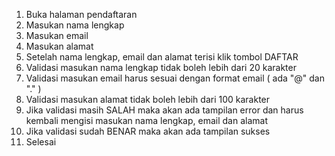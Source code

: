 1. Buka halaman pendaftaran
2. Masukan nama lengkap
3. Masukan email
4. Masukan alamat
5. Setelah nama lengkap, email dan alamat terisi klik tombol DAFTAR
6. Validasi masukan nama lengkap tidak boleh lebih dari 20 karakter
7. Validasi masukan email harus sesuai dengan format email ( ada "@" dan "." )
8. Validasi masukan alamat tidak boleh lebih dari 100 karakter
9. Jika validasi masih SALAH maka akan ada tampilan error dan harus kembali mengisi masukan nama lengkap, email dan alamat
10. Jika validasi sudah BENAR maka akan ada tampilan sukses
11. Selesai